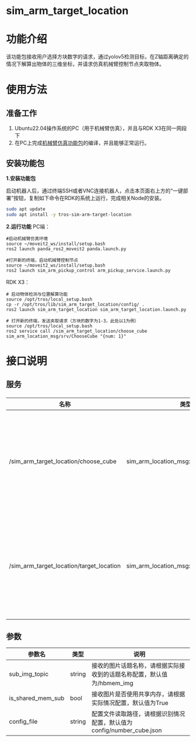 # sim_arm_target_location

# 功能介绍

该功能包接收用户选择方块数字的请求，通过yolov5检测目标，在Z轴距离确定的情况下解算出物体的三维坐标，并请求仿真机械臂控制节点夹取物体。

# 使用方法

## 准备工作

1. Ubuntu22.04操作系统的PC（用于机械臂仿真），并且与RDK X3在同一网段下
2. 在PC上完成[机械臂仿真功能包](https://github.com/wunuo1/sim_arm_pickup_demo)的编译，并且能够正常运行。

## 安装功能包

**1.安装功能包**

启动机器人后，通过终端SSH或者VNC连接机器人，点击本页面右上方的“一键部署”按钮，复制如下命令在RDK的系统上运行，完成相关Node的安装。

```bash
sudo apt update
sudo apt install -y tros-sim-arm-target-location
```

**2.运行功能**
PC端：
```shell
#启动机械臂仿真环境
source ~/moveit2_ws/install/setup.bash
ros2 launch panda_ros2_moveit2 panda.launch.py

#打开新的终端，启动机械臂控制节点
source ~/moveit2_ws/install/setup.bash
ros2 launch sim_arm_pickup_control arm_pickup_service.launch.py
```

RDK X3：
```shell
# 启动物体检测与位置解算功能
source /opt/tros/local_setup.bash
cp -r /opt/tros/lib/sim_arm_target_location/config/ .
ros2 launch sim_arm_target_location sim_arm_target_location.launch.py

# 打开新的终端，发送夹取请求（方块的数字为1-3，此处以1为例）
source /opt/tros/local_setup.bash
ros2 service call /sim_arm_target_location/choose_cube sim_arm_location_msg/srv/ChooseCube "{num: 1}"
```


# 接口说明

## 服务

### 

|名称  | 类型                                    | 说明            |
|------| -------------------------------------------| --------------------------------|
|/sim_arm_target_location/choose_cube |sim_arm_location_msg::srv::ChooseCube      | 用于用户选择想要拾取的方块号码。请求：uint16 num ；回复：bool success|
|/sim_arm_target_location/target_location |sim_arm_location_msg::srv::TargetLocation  | 目标的三维坐标。请求：float32 x, float32 y, float32 z  ；回复：bool success      |



## 参数

| 参数名                | 类型        | 说明                                              |
| --------------------- | ----------- | ------------------------------------------------ |
| sub_img_topic       | string |     接收的图片话题名称，请根据实际接收到的话题名称配置，默认值为/hbmem_img |
| is_shared_mem_sub   | bool | 接收图片是否使用共享内存，请根据实际情况配置，默认值为True |
| config_file | string | 配置文件读取路径，请根据识别情况配置，默认值为config/number_cube.json |
